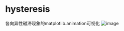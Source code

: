 # hysteresis
各向异性磁滞现象的matplotlib.animation可视化
![image](https://github.com/HS-shuang/hysteresis/blob/master/Outcome/%2018%C2%B0.gif)
